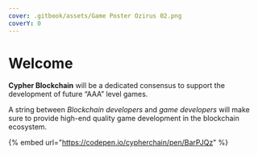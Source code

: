 ```yaml
---
cover: .gitbook/assets/Game Poster Ozirus 02.png
coverY: 0
---
```


# Welcome

**Cypher Blockchain** will be a dedicated consensus to support the development of future “AAA” level games.

A string between _Blockchain developers_ and _game developers_ will make sure to provide high-end quality game development in the blockchain ecosystem.

{% embed url="https://codepen.io/cypherchain/pen/BarPJQz" %}
